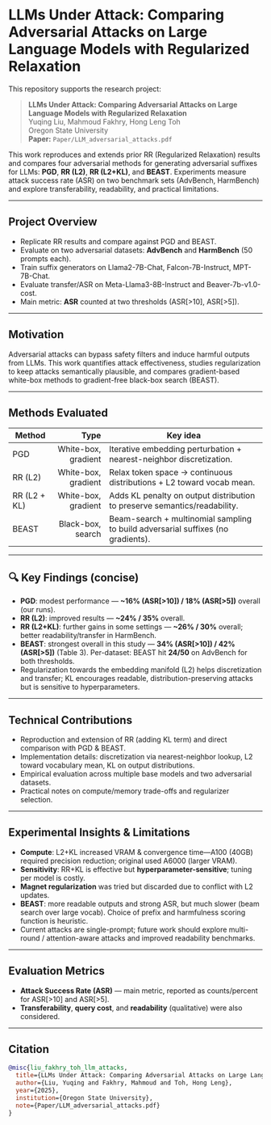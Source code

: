 # LLMs Under Attack: Comparing Adversarial Attacks on Large Language Models with Regularized Relaxation

This repository supports the research project:

> **LLMs Under Attack: Comparing Adversarial Attacks on Large Language Models with Regularized Relaxation**  
> Yuqing Liu, Mahmoud Fakhry, Hong Leng Toh  
> Oregon State University  
> **Paper:** `Paper/LLM_adversarial_attacks.pdf`

This work reproduces and extends prior RR (Regularized Relaxation) results and compares four adversarial methods for generating adversarial suffixes for LLMs: **PGD**, **RR (L2)**, **RR (L2+KL)**, and **BEAST**. Experiments measure attack success rate (ASR) on two benchmark sets (AdvBench, HarmBench) and explore transferability, readability, and practical limitations.

---

## Project Overview

- Replicate RR results and compare against PGD and BEAST.
- Evaluate on two adversarial datasets: **AdvBench** and **HarmBench** (50 prompts each).
- Train suffix generators on Llama2-7B-Chat, Falcon-7B-Instruct, MPT-7B-Chat.
- Evaluate transfer/ASR on Meta-Llama3-8B-Instruct and Beaver-7b-v1.0-cost.
- Main metric: **ASR** counted at two thresholds (ASR[>10], ASR[>5]).

---

## Motivation

Adversarial attacks can bypass safety filters and induce harmful outputs from LLMs. This work quantifies attack effectiveness, studies regularization to keep attacks semantically plausible, and compares gradient-based white-box methods to gradient-free black-box search (BEAST).

---

## Methods Evaluated

| Method | Type | Key idea |
|---|---:|---|
| PGD | White-box, gradient | Iterative embedding perturbation + nearest-neighbor discretization. |
| RR (L2) | White-box, gradient | Relax token space → continuous distributions + L2 toward vocab mean. |
| RR (L2 + KL) | White-box, gradient | Adds KL penalty on output distribution to preserve semantics/readability. |
| BEAST | Black-box, search | Beam-search + multinomial sampling to build adversarial suffixes (no gradients). |

---

## 🔍 Key Findings (concise)

- **PGD**: modest performance — **~16% (ASR[>10]) / 18% (ASR[>5])** overall (our runs).  
- **RR (L2)**: improved results — **~24% / 35%** overall.  
- **RR (L2+KL)**: further gains in some settings — **~26% / 30%** overall; better readability/transfer in HarmBench.  
- **BEAST**: strongest overall in this study — **34% (ASR[>10]) / 42% (ASR[>5])** (Table 3). Per-dataset: BEAST hit **24/50** on AdvBench for both thresholds.  
- Regularization towards the embedding manifold (L2) helps discretization and transfer; KL encourages readable, distribution-preserving attacks but is sensitive to hyperparameters.

---

## Technical Contributions

- Reproduction and extension of RR (adding KL term) and direct comparison with PGD & BEAST.
- Implementation details: discretization via nearest-neighbor lookup, L2 toward vocabulary mean, KL on output distributions.
- Empirical evaluation across multiple base models and two adversarial datasets.
- Practical notes on compute/memory trade-offs and regularizer selection.

---

## Experimental Insights & Limitations

- **Compute**: L2+KL increased VRAM & convergence time—A100 (40GB) required precision reduction; original used A6000 (larger VRAM).  
- **Sensitivity**: RR+KL is effective but **hyperparameter-sensitive**; tuning per model is costly.  
- **Magnet regularization** was tried but discarded due to conflict with L2 updates.  
- **BEAST**: more readable outputs and strong ASR, but much slower (beam search over large vocab). Choice of prefix and harmfulness scoring function is heuristic.  
- Current attacks are single-prompt; future work should explore multi-round / attention-aware attacks and improved readability benchmarks.

---

## Evaluation Metrics

- **Attack Success Rate (ASR)** — main metric, reported as counts/percent for ASR[>10] and ASR[>5].  
- **Transferability**, **query cost**, and **readability** (qualitative) were also considered.

---

## Citation

```bibtex
@misc{liu_fakhry_toh_llm_attacks,
  title={LLMs Under Attack: Comparing Adversarial Attacks on Large Language Models with Regularized Relaxation},
  author={Liu, Yuqing and Fakhry, Mahmoud and Toh, Hong Leng},
  year={2025},
  institution={Oregon State University},
  note={Paper/LLM_adversarial_attacks.pdf}
}
